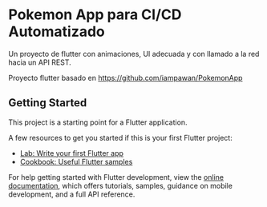 # Pokemon App para CI/CD Automatizado

Un proyecto de flutter con animaciones, UI adecuada y con llamado a la red hacia un API REST.

Proyecto flutter basado en https://github.com/iampawan/PokemonApp

## Getting Started

This project is a starting point for a Flutter application.

A few resources to get you started if this is your first Flutter project:

- [Lab: Write your first Flutter app](https://docs.flutter.dev/get-started/codelab)
- [Cookbook: Useful Flutter samples](https://docs.flutter.dev/cookbook)

For help getting started with Flutter development, view the
[online documentation](https://docs.flutter.dev/), which offers tutorials,
samples, guidance on mobile development, and a full API reference.
